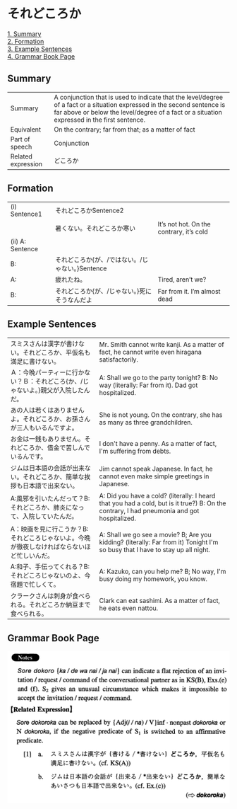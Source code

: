 # それどころか

[1. Summary](#summary)<br>
[2. Formation](#formation)<br>
[3. Example Sentences](#example-sentences)<br>
[4. Grammar Book Page](#grammar-book-page)<br>


## Summary

<table><tr>   <td>Summary</td>   <td>A conjunction that is used to indicate that the level/degree of a fact or a situation expressed in the second sentence is far above or below the level/degree of a fact or a situation expressed in the first sentence.</td></tr><tr>   <td>Equivalent</td>   <td>On the contrary; far from that; as a matter of fact</td></tr><tr>   <td>Part of speech</td>   <td>Conjunction</td></tr><tr>   <td>Related expression</td>   <td>どころか</td></tr></table>

## Formation

<table class="table"><tbody><tr class="tr head"><td class="td"><span class="numbers">(i)</span> <span class="bold">Sentence1</span></td><td class="td"><span class="concept">それどころか</span><span>Sentence2</span></td><td class="td"></td></tr><tr class="tr"><td class="td"></td><td class="td"><span>暑くない。</span><span class="concept">それどころか</span><span>寒い</span></td><td class="td"><span>It’s not hot. On the contrary, it’s cold</span></td></tr><tr class="tr head"><td class="td"><span class="numbers">(ii)</span> <span class="bold">A: Sentence</span></td><td class="td"><span class="concept"></span></td><td class="td"></td></tr><tr class="tr"><td class="td"><span class="bold">B:</span></td><td class="td"><span class="concept">それどころか</span><span>{が、/ではない。/じゃない。}Sentence</span></td><td class="td"></td></tr><tr class="tr"><td class="td"><span class="bold">A:</span></td><td class="td"><span>疲れたね。</span><span class="concept"></span></td><td class="td"><span>Tired, aren’t we?</span></td></tr><tr class="tr"><td class="td"><span class="bold">B:</span></td><td class="td"><span class="concept">それどころか</span><span>{が、/じゃない。}死にそうなんだよ</span></td><td class="td"><span>Far from it. I’m almost dead</span></td></tr></tbody></table>

## Example Sentences

<table><tr>   <td>スミスさんは漢字が書けない。それどころか、平仮名も満足に書けない。</td>   <td>Mr. Smith cannot write kanji. As a matter of fact, he cannot write even hiragana satisfactorily.</td></tr><tr>   <td>Ａ：今晩パーティーに行かない？Ｂ：それどころ{か、/じゃないよ。}親父が入院したんだ。</td>   <td>A: Shall we go to the party tonight? B: No way (literally: Far from it). Dad got hospitalized.</td></tr><tr>   <td>あの人は若くはありませんよ。それどころか、お孫さんが三人もいるんですよ。</td>   <td>She is not young. On the contrary, she has as many as three grandchildren.</td></tr><tr>   <td>お金は一銭もありません。それどころか、借金で苦しんでいるんです。</td>   <td>I don't have a penny. As a matter of fact, I'm suffering from debts.</td></tr><tr>   <td>ジムは日本語の会話が出来ない。それどころか、簡単な挨拶も日本語で出来ない。</td>   <td>Jim cannot speak Japanese. In fact, he cannot even make simple greetings in Japanese.</td></tr><tr>   <td>A:風邪を引いたんだって？B:それどころか、肺炎になって、入院していたんだ。</td>   <td>A: Did you have a cold? (literally: I heard that you had a cold, but is it true?) B: On the contrary, I had pneumonia and got hospitalized.</td></tr><tr>   <td>A：映画を見に行こうか？B:それどころじゃないよ。今晩が徹夜しなければならないほど忙しいんだ。</td>   <td>A: Shall we go see a movie? B; Are you kidding? (literally: Far from it) Tonight I'm so busy that I have to stay up all night.</td></tr><tr>   <td>A:和子、手伝ってくれる？B:それどころじゃないのよ、今宿題で忙しくて。</td>   <td>A: Kazuko, can you help me? B; No way, I'm busy doing my homework, you know.</td></tr><tr>   <td>クラークさんは刺身が食べられる。それどころか納豆まで食べられる。</td>   <td>Clark can eat sashimi. As a matter of fact, he eats even nattou.</td></tr></table>

## Grammar Book Page

![](../img/Intermediateそれどころか.png)

